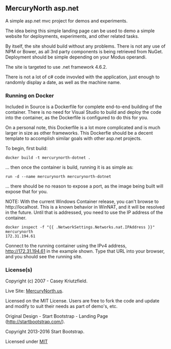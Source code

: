 ## MercuryNorth asp.net
A simple asp.net mvc project for demos and experiments.

The idea being this simple landing page can be used to demo a simple website for deployments, experiments, and other related tasks.

By itself, the site should build without any problems. There is not any use of NPM or Bower, as all 3rd party components is being retrieved from NuGet. Deployment should be simple depending on your Modus operandi.

The site is targeted to use .net framework 4.6.2.

There is not a lot of c# code invovled with the application, just enough to randomly display a date, as well as the machine name.

### Running on Docker
Included in Source is a Dockerfile for complete end-to-end building of the container. There is no need for Visual Studio to build and deploy the code into the container, as the Dockerfile is configured to do this for you.

On a personal note, this Dockerfile is a lot more complicated and is much larger in size as other frameworks. This Dockerfie should be a decent template to accomplish similar goals with other asp.net projects.

To begin, first build:

```
docker build -t mercurynorth-dotnet .
```

... then once the container is build, running it is as simple as:

```
run -d --name mercurynorth mercurynorth-dotnet
```

... there should be no reason to expose a port, as the image being built will expose that for you.

NOTE: With the current Windows Container release, you can't browse to http://localhost. This is a known behavior in WinNAT, and it will be resolved in the future. Until that is addressed, you need to use the IP address of the container.

```
docker inspect -f "{{ .NetworkSettings.Networks.nat.IPAddress }}" mercurynorth
172.31.194.61
```
Connect to the running container using the IPv4 address, http://172.31.194.61 in the example shown. Type that URL into your browser, and you should see the running site.

### License(s)

Copyright (c) 2007 - Casey Kriutzfield.

Live Site: [MercuryNorth.us](http://mercurynorth.us).

Licensed on the MIT License. Users are free to fork the code and update and modify to suit their needs as part of demo's, etc.

Original Design - Start Bootstrap - Landing Page (http://startbootstrap.com/).

Copyright 2013-2016 Start Bootstrap.

Licensed under [MIT](https://github.com/BlackrockDigital/startbootstrap/blob/gh-pages/LICENSE)